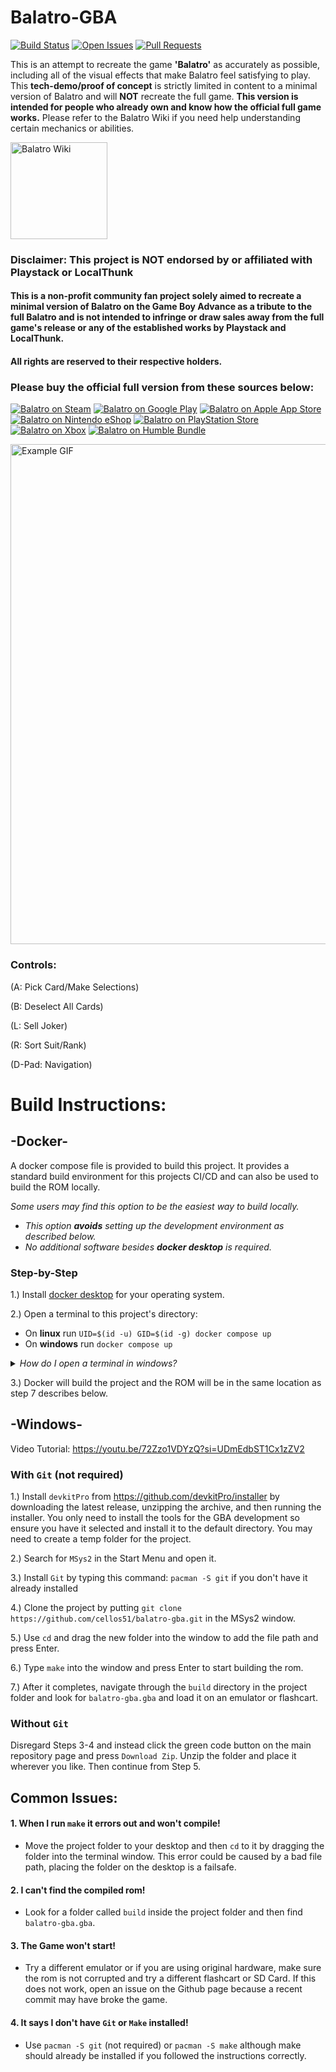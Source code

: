 # Balatro-GBA

[![Build Status](https://img.shields.io/github/actions/workflow/status/cellos51/balatro-gba/build_ci_workflow.yml?style=flat&logo=github&branch=main&label=Builds&labelColor=gray&color=default&v=1)](https://github.com/cellos51/balatro-gba/actions)
[![Open Issues](https://custom-icon-badges.demolab.com/github/issues/cellos51/balatro-gba?logo=bug&style=flat&label=Issues&labelColor=gray&color=red&v=2)](https://github.com/cellos51/balatro-gba/issues)
[![Pull Requests](https://custom-icon-badges.demolab.com/github/issues-pr/cellos51/balatro-gba?logo=git-pull-request&style=flat&label=Pull%20Requests&labelColor=gray&color=indigo&v=3)](https://github.com/cellos51/balatro-gba/pulls)

This is an attempt to recreate the game **'Balatro'** as accurately as possible, including all of the visual effects that make Balatro feel satisfying to play.
This **tech-demo/proof of concept** is strictly limited in content to a minimal version of Balatro and will **NOT** recreate the full game. **This version is intended for people who already own and know how the official full game works.** Please refer to the Balatro Wiki if you need help understanding certain mechanics or abilities.

<a href="https://balatrowiki.org/">
  <img src="https://custom-icon-badges.demolab.com/badge/Balatro%20Wiki-194c84?logo=bigjoker&logoColor=fff" alt="Balatro Wiki" width="155">
</a>

### Disclaimer: This project is NOT endorsed by or affiliated with Playstack or LocalThunk
#### This is a non-profit community fan project solely aimed to recreate a minimal version of Balatro on the Game Boy Advance as a tribute to the full Balatro and is not intended to infringe or draw sales away from the full game's release or any of the established works by Playstack and LocalThunk.
#### All rights are reserved to their respective holders. 

### Please buy the official full version from these sources below:
[![Balatro on Steam](https://custom-icon-badges.demolab.com/badge/Balatro%20on%20Steam-194c84?logo=steam&logoColor=fff)](https://store.steampowered.com/app/2379780/Balatro/)
[![Balatro on Google Play](https://custom-icon-badges.demolab.com/badge/Balatro%20on%20Google%20Play-414141?logo=Google-play&logoColor=fff)](https://play.google.com/store/apps/details?id=com.playstack.balatro.android)
[![Balatro on Apple App Store](https://custom-icon-badges.demolab.com/badge/Balatro%20on%20Apple%20App%20Store-0D96F6?logo=app-store&logoColor=fff)](https://apps.apple.com/us/app/balatro/id6502453075)
[![Balatro on Nintendo eShop](https://custom-icon-badges.demolab.com/badge/Balatro%20on%20Nintendo%20eShop-e60012?logo=nintendo&logoColor=fff)](https://www.nintendo.com/us/store/products/balatro-switch/)
[![Balatro on PlayStation Store](https://custom-icon-badges.demolab.com/badge/Balatro%20on%20PlayStation%20Store-006FCD?logo=PlayStation&logoColor=fff)](https://store.playstation.com/en-us/concept/10010334)
[![Balatro on Xbox](https://custom-icon-badges.demolab.com/badge/Balatro%20on%20Xbox-107C10.svg?logo=xbox&logoColor=white)](https://www.xbox.com/en-US/games/store/balatro/9PK087LNGJC5)
[![Balatro on Humble Bundle](https://img.shields.io/badge/Balatro%20on%20Humble%20Bundle-%23494F5C.svg?logo=HumbleBundle&logoColor=white)](https://www.humblebundle.com/store/balatro?srsltid=AfmBOoqS2De8T4kizzWxJS1pbvQosJ_bYCl4qvC6LA1YLPAh4sZ8vJqO)

<!-- The Gif is a little blurry but I think it looks fine -->
<img src="example.gif" alt="Example GIF" width="800">

### Controls: 
(A: Pick Card/Make Selections)

(B: Deselect All Cards) 

(L: Sell Joker)

(R: Sort Suit/Rank)

(D-Pad: Navigation) 
# **Build Instructions:**

## **-Docker-**
A docker compose file is provided to build this project. It provides a standard build environment for this projects CI/CD and can also be used to build the ROM locally.

_Some users may find this option to be the easiest way to build locally._
- _This option **avoids** setting up the development environment as described below._
- _No additional software besides **docker desktop** is required._

### Step-by-Step

1.) Install [docker desktop](https://docs.docker.com/desktop/) for your operating system.

2.) Open a terminal to this project's directory:
- On **linux** run `UID=$(id -u) GID=$(id -g) docker compose up`
- On **windows** run `docker compose up`

<details>
  <summary><i>How do I open a terminal in windows?</i></summary>
  
---

From the file explorer, you can open a folder in **powershell** (_a modern windows terminal_):

- **hold 'Shift'** and **Right Click** on the folder. 

- Select **"Open PowerShell window here"** from the popup menu.

---

</details>

3.) Docker will build the project and the ROM will be in the same location as step 7 describes below.


## **-Windows-**
Video Tutorial: https://youtu.be/72Zzo1VDYzQ?si=UDmEdbST1Cx1zZV2
### With `Git` (not required)
1.) Install `devkitPro` from https://github.com/devkitPro/installer by downloading the latest release, unzipping the archive, and then running the installer. You only need to install the tools for the GBA development so ensure you have it selected and install it to the default directory. You may need to create a temp folder for the project.

2.) Search for `MSys2` in the Start Menu and open it.

3.) Install `Git` by typing this command: `pacman -S git` if you don't have it already installed

4.) Clone the project by putting `git clone https://github.com/cellos51/balatro-gba.git` in the MSys2 window.

5.) Use `cd` and drag the new folder into the window to add the file path and press Enter.

6.) Type `make` into the window and press Enter to start building the rom.

7.) After it completes, navigate through the `build` directory in the project folder and look for `balatro-gba.gba` and load it on an emulator or flashcart.
### Without `Git`
Disregard Steps 3-4 and instead click the green code button on the main repository page and press `Download Zip`. Unzip the folder and place it wherever you like. Then continue from Step 5.
## **Common Issues:**

#### 1. **When I run `make` it errors out and won't compile!**
- Move the project folder to your desktop and then `cd` to it by dragging the folder into the terminal window. This error could be caused by a bad file path, placing the folder on the desktop is a failsafe.

#### 2. **I can't find the compiled rom!**
- Look for a folder called `build` inside the project folder and then find `balatro-gba.gba`.

#### 3. **The Game won't start!**
- Try a different emulator or if you are using original hardware, make sure the rom is not corrupted and try a different flashcart or SD Card. If this does not work, open an issue on the Github page because a recent commit may have broke the game.

#### 4. **It says I don't have `Git` or `Make` installed!**
- Use `pacman -S git` (not required) or `pacman -S make` although make should already be installed if you followed the instructions correctly.
